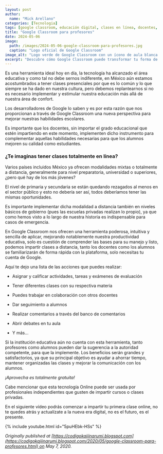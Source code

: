 ```yaml
---
layout: post
author:
  name: "Mick Arellano"
categories: [Tecnologia]
tags: [google classroom, educación digital, clases en línea, docentes, herramientas educativas]
title: "Google Classroom para profesores"
date: 2024-05-06
image:
  path: /images/2024-05-06-google-classroom-para-profesores.jpg
  caption: "Logo oficial de Google Classroom"
image_alt: "Logo verde de Google Classroom con un ícono de aula blanca en el centro"
excerpt: "Descubre cómo Google Classroom puede transformar tu forma de enseñar. Ideal para docentes de todos los niveles, permite organizar clases, evaluar alumnos y colaborar en línea con facilidad."
---
```



Es una herramienta ideal hoy en día, la tecnología ha alcanzado el área educativa y como tal no debe sernos indiferente, en México aún estamos acostumbrados a tener clases presenciales por que es lo común y lo que siempre se ha dado en nuestra cultura, pero debemos replantearnos si no es necesario implementar y estimular nuestra educación más allá de nuestra área de confort.


Los desarrolladores de Google lo saben y es por esta razón que nos proporcionan a través de Google Classroom una nueva perspectiva para mejorar nuestras habilidades escolares.

Es importante que los docentes, sin importar el grado educacional que estén impartiendo en este momento, implementen dicho instrumento para complementar aquellas habilidades necesarias para que los alumnos mejoren su calidad como estudiantes.

### ¿Te imaginas tener clases totalmente en línea?

Varios países incluidos México ya ofrecen modalidades mixtas o totalmente a distancia, generalmente para nivel preparatoria, universidad o superiores, ¿pero qué hay de los más jóvenes?

El nivel de primaria y secundaria se están quedando rezagados al menos en el sector público y esto no debería ser así, todos deberíamos tener las mismas oportunidades.

Es importante implementar dicha modalidad a distancia también en niveles básicos de gobierno (pues las escuelas privadas realizan lo propio), ya que como hemos visto a lo largo de nuestra historia es indispensable para casos de emergencia.

En Google Classroom nos ofrecen una herramienta poderosa, intuitiva y sencilla de aplicar, mejorando notablemente nuestra productividad educativa, solo es cuestión de comprender las bases para su manejo y listo, podemos impartir clases a distancia, tanto los docentes como los alumnos se familiarizarán de forma rápida con la plataforma, solo necesitas tu cuenta de Google.

Aquí te dejo una lista de las acciones que puedes realizar:

- Asignar y calificar actividades, tareas y exámenes de evaluación
    
- Tener diferentes clases con su respectiva materia
    
- Puedes trabajar en colaboración con otros docentes
    
- Dar seguimiento a alumnos
    
- Realizar comentarios a través del banco de comentarios
    
- Abrir debates en tu aula
    
- Y más…
    

Si la institución educativa aún no cuenta con esta herramienta, tanto profesores como alumnos pueden dar la sugerencia a la autoridad competente, para que la implemente. Los beneficios serán grandes y satisfactorios, ya que su principal objetivo es ayudar a ahorrar tiempo, mantener organizadas las clases y mejorar la comunicación con los alumnos.

_¡Aprovecha es totalmente gratuita!_

Cabe mencionar que esta tecnología Online puede ser usada por profesionales independientes que gusten de impartir cursos o clases privadas.

En el siguiente vídeo podrás comenzar a impartir tu primera clase online, no te quedes atrás y actualízate a la nueva era digital, no es el futuro, es el presente.

{% include youtube.html id="5puHEbk-HSs" %}

_Originally published at [https://codigokajiinarumi.blogspot.com](https://codigokajiinarumi.blogspot.com/2020/05/google-classroom-para-profesores.html) on May 7, 2020._
